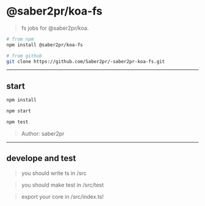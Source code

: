 # @saber2pr/koa-fs

> fs jobs for @saber2pr/koa.

```bash
# from npm
npm install @saber2pr/koa-fs

# from github
git clone https://github.com/Saber2pr/-saber2pr-koa-fs.git
```

---

## start

```bash
npm install
```

```bash
npm start

npm test

```

> Author: saber2pr

---

## develope and test

> you should write ts in /src

> you should make test in /src/test

> export your core in /src/index.ts!
